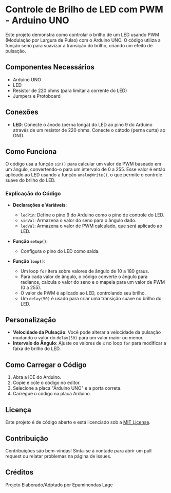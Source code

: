 # Controle de Brilho de LED com PWM - Arduino UNO

Este projeto demonstra como controlar o brilho de um LED usando PWM (Modulação por Largura de Pulso) com o Arduino UNO. O código utiliza a função seno para suavizar a transição do brilho, criando um efeito de pulsação.

## Componentes Necessários

- Arduino UNO
- LED
- Resistor de 220 ohms (para limitar a corrente do LED)
- Jumpers e Protoboard

## Conexões

- **LED**: Conecte o ânodo (perna longa) do LED ao pino 9 do Arduino através de um resistor de 220 ohms. Conecte o cátodo (perna curta) ao GND.

## Como Funciona

O código usa a função `sin()` para calcular um valor de PWM baseado em um ângulo, convertendo-o para um intervalo de 0 a 255. Esse valor é então aplicado ao LED usando a função `analogWrite()`, o que permite o controle suave do brilho do LED.

### Explicação do Código

- **Declarações e Variáveis**:
  - `ledPin`: Define o pino 9 do Arduino como o pino de controle do LED.
  - `sinVal`: Armazena o valor do seno para o ângulo dado.
  - `ledVal`: Armazena o valor de PWM calculado, que será aplicado ao LED.

- **Função `setup()`**:
  - Configura o pino do LED como saída.

- **Função `loop()`**:
  - Um loop `for` itera sobre valores de ângulo de 10 a 180 graus.
  - Para cada valor de ângulo, o código converte o ângulo para radianos, calcula o valor do seno e o mapeia para um valor de PWM (0 a 255).
  - O valor de PWM é aplicado ao LED, controlando seu brilho.
  - Um `delay(50)` é usado para criar uma transição suave no brilho do LED.

## Personalização

- **Velocidade da Pulsação**: Você pode alterar a velocidade da pulsação mudando o valor do `delay(50)` para um valor maior ou menor.
- **Intervalo do Ângulo**: Ajuste os valores de `x` no loop `for` para modificar a faixa de brilho do LED.

## Como Carregar o Código

1. Abra a IDE do Arduino.
2. Copie e cole o código no editor.
3. Selecione a placa "Arduino UNO" e a porta correta.
4. Carregue o código na placa Arduino.

## Licença

Este projeto é de código aberto e está licenciado sob a [MIT License](LICENSE).

## Contribuição

Contribuições são bem-vindas! Sinta-se à vontade para abrir um pull request ou relatar problemas na página de issues.

## Créditos

Projeto Elaborado/Adptado por Epaminondas Lage
